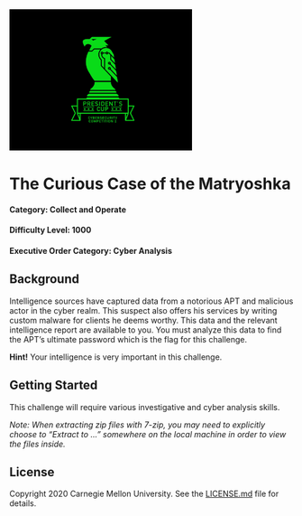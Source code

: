<img src="../../logo.png" height="250px">

# The Curious Case of the Matryoshka
#### Category: Collect and Operate
#### Difficulty Level: 1000
#### Executive Order Category: Cyber Analysis

## Background
Intelligence sources have captured data from a notorious APT and malicious actor in the cyber realm. This suspect also offers his services by writing custom malware for clients he deems worthy. This data and the relevant intelligence report are available to you. You must analyze this data to find the APT’s ultimate password which is the flag for this challenge.

**Hint!** Your intelligence is very important in this challenge.

## Getting Started

This challenge will require various investigative and cyber analysis skills. 

*Note: When extracting zip files with 7-zip, you may need to explicitly choose to “Extract to ...” somewhere on the local machine in order to view the files inside.*

## License
Copyright 2020 Carnegie Mellon University. See the [LICENSE.md](../../LICENSE.md) file for details.